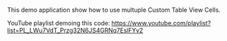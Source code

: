 This demo application show how to use multuple Custom Table View Cells.

YouTube playlist demoing this code:
https://www.youtube.com/playlist?list=PL_LWu7VdT_Przg32N6JS4GRNq7EslFYv2
